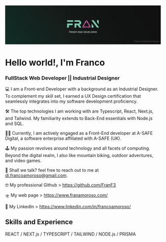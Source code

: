 ![FullStack Web Developer || Industrial Designer](https://github.com/Frankovg/Frankovg/blob/main/in-banner.png)

# Hello world!, I'm Franco
### FullStack Web Developer || Industrial Designer 

💻 I am a Front-end Developer with a background as an Industrial Designer. To complement my skill set, I earned a UX Design certification that seamlessly integrates into my software development proficiency.

🛠 The top technologies I am working with are Typescript, React, Next.js, and Tailwind. My familiarity extends to Back-End essentials with Node.js and SQL.

👨‍💻 Currently, I am actively engaged as a Front-End developer at A-SAFE Digital, a software enterprise affiliated with A-SAFE (UK).

🕹 My passion revolves around technology and all facets of computing. Beyond the digital realm, I also like mountain biking, outdoor adventures, and video games.

📧 Shall we talk? feel free to reach out to me at di.francoamoroso@gmail.com.

🤓 My professional Github > https://github.com/FranF3

🛸 My web page > https://www.franamoroso.com/

📶 My LinkedIn > https://www.linkedin.com/in/francoamoroso/


## Skills and Experience
REACT / NEXT.js / TYPESCRIPT / TAILWIND / NODE.js / PRISMA










